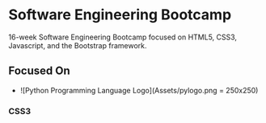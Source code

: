 # Software Engineering Bootcamp
16-week Software Engineering Bootcamp focused on HTML5, CSS3, Javascript, and the Bootstrap framework.

## Focused On

- ![Python Programming Language Logo](Assets/pylogo.png = 250x250)


### CSS3
